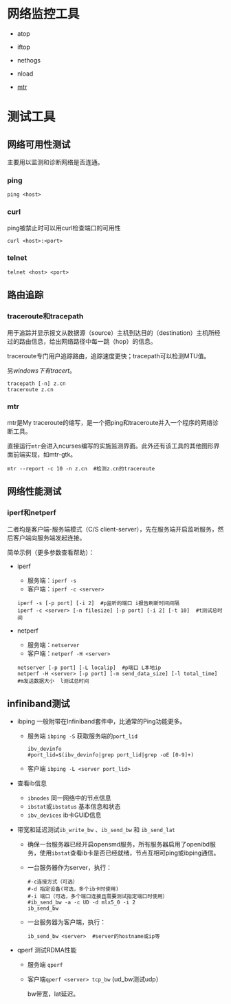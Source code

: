 # 网络监控工具

- atop

- iftop

- nethogs

- nload

- [mtr](#mtr)

# 测试工具

## 网络可用性测试

主要用以监测和诊断网络是否连通。

### ping

`ping <host>`

### curl

ping被禁止时可以用curl检查端口的可用性

`curl <host>:<port>`

### telnet

`telnet <host> <port>`

## 路由追踪

### traceroute和tracepath

用于追踪并显示报文从数据源（source）主机到达目的（destination）主机所经过的路由信息，给出网络路径中每一跳（hop）的信息。

traceroute专门用户追踪路由，追踪速度更快；tracepath可以检测MTU值。

另*windows下有tracert*。

```shell
tracepath [-n] z.cn
traceroute z.cn
```

### mtr

mtr是My traceroute的缩写，是一个把ping和traceroute并入一个程序的网络诊断工具。

直接运行`mtr`会进入ncurses编写的实施监测界面。此外还有该工具的其他图形界面前端实现，如mtr-gtk。

```shell
mtr --report -c 10 -n z.cn  #检测z.cn的traceroute
```

## 网络性能测试

### iperf和netperf

二者均是客户端-服务端模式（C/S client-server），先在服务端开启监听服务，然后客户端向服务端发起连接。

简单示例（更多参数查看帮助）：

- iperf

  - 服务端：`iperf -s `
  - 客户端：`iperf -c <server> `

  ```shell
  iperf -s [-p port] [-i 2]  #p监听的端口 i报告刷新时间间隔
  iperf -c <server> [-n filesize] [-p port] [-i 2] [-t 10]  #t测试总时间
  ```

- netperf

  - 服务端：`netserver `
  - 客户端：`netperf -H <server>`

  ``` shell
  netserver [-p port] [-L localip]  #p端口 L本地ip
  netperf -H <server> [-p port] [-m send_data_size] [-l total_time] #m发送数据大小  l测试总时间
  ```


## infiniband测试

- ibping 一般附带在Infiniband套件中，比通常的Ping功能更多。

  - 服务端 `ibping -S`
    获取服务端的`port_lid`

    ```shell
    ibv_devinfo
    #port_lid=$(ibv_devinfo|grep port_lid|grep -oE [0-9]+)
    ```
    
  - 客户端 `ibping -L <server port_lid>`


- 查看ib信息

  - `ibnodes`  同一网络中的节点信息
  - `ibstat`或`ibstatus`  基本信息和状态
  - `ibv_devices`  ib卡GUID信息

- 带宽和延迟测试`ib_write_bw` 、`ib_send_bw` 和 `ib_send_lat` 

  - 确保一台服务器已经开启opensmd服务，所有服务器启用了openibd服务，使用`ibstat`查看ib卡是否已经就绪，节点互相可ping或ibping通信。

  - 一台服务器作为server，执行：

    ```shell
    #-c连接方式（可选） 
    #-d 指定设备(可选，多个ib卡时使用)
    #-i 端口（可选，多个端口连接且需要测试指定端口时使用）
    #ib_send_bw -a -c UD -d mlx5_0 -i 2
    ib_send_bw 
    ```

  - 一台服务器为客户端，执行：

    ```shell
    ib_send_bw <server>  #server的hostname或ip等
    ```

- qperf  测试RDMA性能

  - 服务端 `qperf`

  - 客户端`qperf <server> tcp_bw`  (ud_bw测试udp）

    bw带宽，lat延迟。

